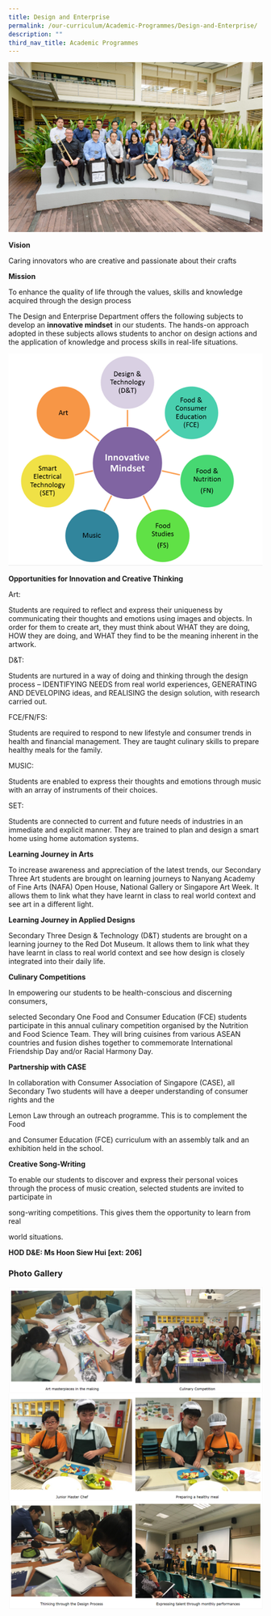 ```yaml
---
title: Design and Enterprise
permalink: /our-curriculum/Academic-Programmes/Design-and-Enterprise/
description: ""
third_nav_title: Academic Programmes
---
```

![](/images/Our%20Curriculum/Academic%20Programmes/Design%20and%20Enterprise/D1.jpg)

**Vision**

Caring innovators who are creative and passionate about their crafts 

  

**Mission**

To enhance the quality of life through the values, skills and knowledge acquired through the design process

  

The Design and Enterprise Department offers the following subjects to develop an **innovative mindset** in our students. The hands-on approach adopted in these subjects allows students to anchor on design actions and the application of knowledge and process skills in real-life situations.

![](/images/Our%20Curriculum/Academic%20Programmes/Design%20and%20Enterprise/D2.png)

**Opportunities for Innovation and Creative Thinking**

Art:  

Students are required to reflect and express their uniqueness by communicating their thoughts and emotions using images and objects. In order for them to create art, they must think about WHAT they are doing, HOW they are doing, and WHAT they find to be the meaning inherent in the artwork. 

  

D&T:  

Students are nurtured in a way of doing and thinking through the design process – IDENTIFYING NEEDS from real world experiences, GENERATING AND DEVELOPING ideas, and REALISING the design solution, with research carried out.

  

FCE/FN/FS:  

Students are required to respond to new lifestyle and consumer trends in health and financial management. They are taught culinary skills to prepare healthy meals for the family. 

  

MUSIC:  

Students are enabled to express their thoughts and emotions through music with an array of instruments of their choices. 

  

SET:  

Students are connected to current and future needs of industries in an immediate and explicit manner. They are trained to plan and design a smart home using home automation systems.  

  

**Learning Journey in Arts** 

To increase awareness and appreciation of the latest trends, our Secondary Three Art students are brought on learning journeys to Nanyang Academy of Fine Arts (NAFA) Open House, National Gallery or Singapore Art Week. It allows them to link what they have learnt in class to real world context and see art in a different light. 

  

**Learning Journey in Applied Designs** 

Secondary Three Design & Technology (D&T) students are brought on a learning journey to the Red Dot Museum. It allows them to link what they have learnt in class to real world context and see how design is closely integrated into their daily life.

**Culinary Competitions**  

In empowering our students to be health-conscious and discerning consumers,

selected Secondary One Food and Consumer Education (FCE) students participate in this annual culinary competition organised by the Nutrition and Food Science Team. They will bring cuisines from various ASEAN countries and fusion dishes together to commemorate International Friendship Day and/or Racial Harmony Day. 

**Partnership with CASE**  

In collaboration with Consumer Association of Singapore (CASE), all Secondary Two students will have a deeper understanding of consumer rights and the        

Lemon Law through an outreach programme. This is to complement the Food

and Consumer Education (FCE) curriculum with an assembly talk and an exhibition held in the school. 

**Creative Song-Writing**  

To enable our students to discover and express their personal voices through the process of music creation, selected students are invited to participate in

song-writing competitions. This gives them the opportunity to learn from real

world situations.

  

**HOD D&E: Ms Hoon Siew Hui \[ext: 206\]**

### **Photo Gallery**

![](/images/Our%20Curriculum/Academic%20Programmes/Design%20and%20Enterprise/D3.png)
![](/images/Our%20Curriculum/Academic%20Programmes/Design%20and%20Enterprise/D4.png)
![](/images/Our%20Curriculum/Academic%20Programmes/Design%20and%20Enterprise/D5.png)